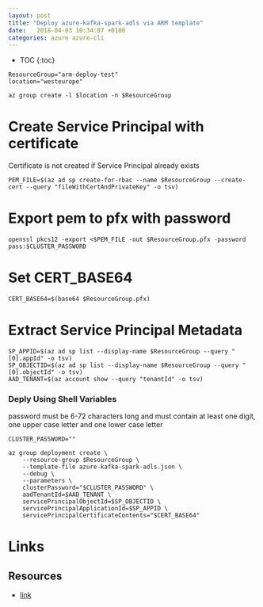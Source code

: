 ```yaml
---
layout: post
title: "Deploy azure-kafka-spark-adls via ARM template"
date:   2018-04-03 10:34:07 +0100
categories: azure azure-cli
---
```


* TOC
{:toc}


````
ResourceGroup="arm-deploy-test"
location="westeurope"
````

````
az group create -l $location -n $ResourceGroup
````

# Create Service Principal with certificate
Certificate is not created if Service Principal already exists

````
PEM_FILE=$(az ad sp create-for-rbac --name $ResourceGroup --create-cert --query "fileWithCertAndPrivateKey" -o tsv)
````

# Export pem to pfx with password

````
openssl pkcs12 -export <$PEM_FILE -out $ResourceGroup.pfx -password pass:$CLUSTER_PASSWORD
````

# Set CERT_BASE64

````
CERT_BASE64=$(base64 $ResourceGroup.pfx)
````


# Extract Service Principal Metadata
````
SP_APPID=$(az ad sp list --display-name $ResourceGroup --query "[0].appId" -o tsv)
SP_OBJECTID=$(az ad sp list --display-name $ResourceGroup --query "[0].objectId" -o tsv)
AAD_TENANT=$(az account show --query "tenantId" -o tsv)
````

### Deply Using Shell Variables

password must be 6-72 characters long and must contain at least one digit, one upper case letter and one lower case letter

````
CLUSTER_PASSWORD=""
````

````
az group deployment create \
    --resource-group $ResourceGroup \
    --template-file azure-kafka-spark-adls.json \
    --debug \
    --parameters \
    clusterPassword="$CLUSTER_PASSWORD" \
    aadTenantId=$AAD_TENANT \
    servicePrincipalObjectId=$SP_OBJECTID \
    servicePrincipalApplicationId=$SP_APPID \
    servicePrincipalCertificateContents="$CERT_BASE64"
````

# Links

## Resources

* [link](https://github.com/syedhassaanahmed/azure-kafka-spark-adls)
